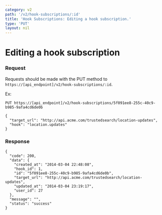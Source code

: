```yaml
---
category: v2
path: '/v2/hook-subscriptions/:id'
title: 'Hook Subscriptions: Editing a hook subscription.'
type: 'PUT'
layout: nil
---
```


# Editing a hook subscription


### Request
Requests should be made with the PUT method to ```https://[api_endpoint]/v2/hook-subscriptions/:id```.

Ex:
```
PUT https://[api_endpoint]/v2/hook-subscriptions/5f091ee8-255c-40c9-b985-9afa4cd6de0b

{
  "target_url": "http://api.acme.com/trustedsearch/location-updates",
  "hook": "location.updates"
}
```


### Response
```
{
  "code": 200,
  "data": {
    "created_at": "2014-03-04 22:48:08",
    "hook_id": 1,
    "id": "5f091ee8-255c-40c9-b985-9afa4cd6de0b",
    "target_url": "http://api.acme.com/trustedsearch/location-updates",
    "updated_at": "2014-03-04 23:19:17",
    "user_id": 27
  },
  "message": "",
  "status": "success"
}
```
